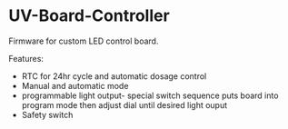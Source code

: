 # UV-Board-Controller
Firmware for custom LED control board. 

Features:
* RTC for 24hr cycle and automatic dosage control
* Manual and automatic mode
* programmable light output- special switch sequence puts board into program mode then adjust dial until desired light ouput
* Safety switch
